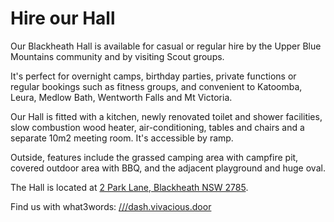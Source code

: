 # Hire our Hall

Our Blackheath Hall is available for casual or regular hire by the
Upper Blue Mountains community and by visiting Scout groups.

It's perfect for overnight camps, birthday parties, private functions or
regular bookings such as fitness groups, and convenient to Katoomba, Leura,
Medlow Bath, Wentworth Falls and Mt Victoria.

Our Hall is fitted with a kitchen, newly renovated toilet and shower facilities,
slow combustion wood heater, air-conditioning, tables and chairs and a separate
10m2 meeting room. It's accessible by ramp.

Outside, features include the grassed camping area with campfire pit,
covered outdoor area with BBQ, and the adjacent playground and huge oval.

The Hall is located at [2 Park Lane, Blackheath NSW 2785](https://goo.gl/maps/3ehctghfWAwu6E3o7).

Find us with what3words: [///dash.vivacious.door](https://w3w.co/dash.vivacious.door)
